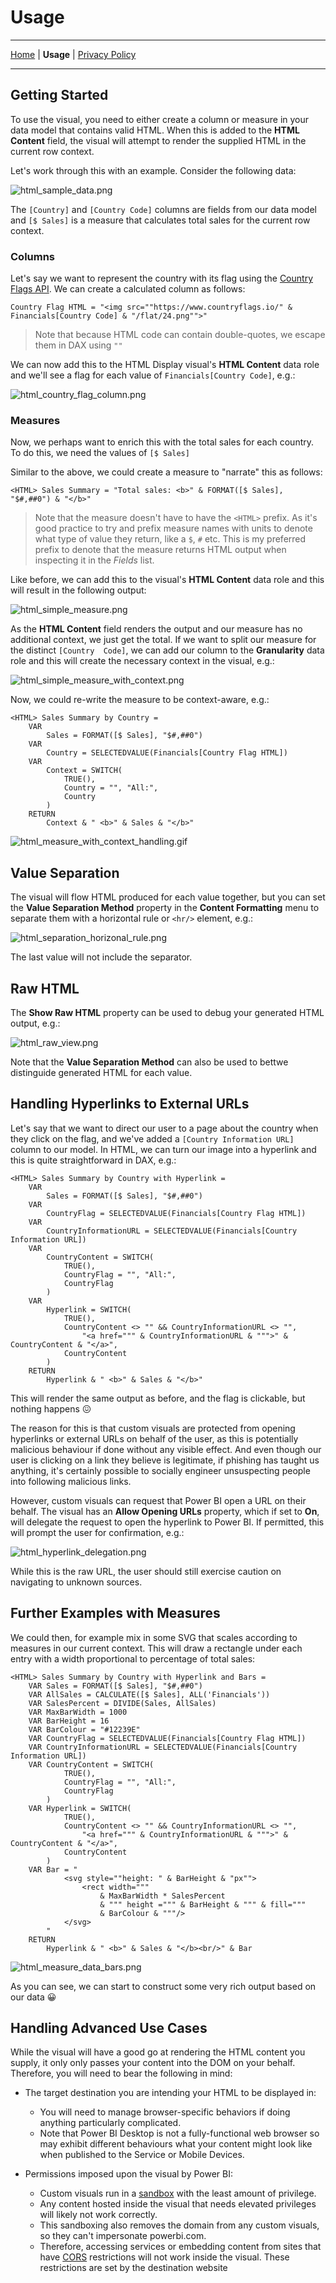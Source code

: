 # Usage

---
[Home](../README.md) | **Usage** | [Privacy Policy](./privacy_policy.md)

---
## Getting Started

To use the visual, you need to either create a column or measure in your data model that contains valid HTML. When this is added to the **HTML Content** field, the visual will attempt to render the supplied HTML in the current row context.

Let's work through this with an example. Consider the following data:

![html_sample_data.png](./assets/png/html_sample_data.png "Sample data, showing country, two-digit code and a total sales measure.")

The `[Country]` and `[Country Code]` columns are fields from our data model and `[$ Sales]` is a measure that calculates total sales for the current row context.

### Columns

Let's say we want to represent the country with its flag using the [Country Flags API](https://www.countryflags.io/). We can create a calculated column as follows:

```
Country Flag HTML = "<img src=""https://www.countryflags.io/" & Financials[Country Code] & "/flat/24.png"">"
```
 > Note that because HTML code can contain double-quotes, we escape them in DAX using `""`

We can now add this to the HTML Display visual's **HTML Content** data role and we'll see a flag for each value of `Financials[Country Code]`, e.g.:

![html_country_flag_column.png](./assets/png/html_country_flag_column.png "A HTML column that generates a flag from a remote API, rendered in our visual.")

### Measures

Now, we perhaps want to enrich this with the total sales for each country. To do this, we need the values of `[$ Sales]`

Similar to the above, we could create a measure to "narrate" this as follows:

```
<HTML> Sales Summary = "Total sales: <b>" & FORMAT([$ Sales], "$#,##0") & "</b>"
```

> Note that the measure doesn't have to have the `<HTML>` prefix. As it's good practice to try and prefix measure names  with units to denote what type of value they return, like a `$`, `#` etc. This is my preferred prefix to denote that the measure returns HTML output when inspecting it in the *Fields* list. 

Like before, we can add this to the visual's **HTML Content** data role and this will result in the following output:

![html_simple_measure.png](./assets/png/html_simple_measure.png "Using a measure to create another, HTML-based one.")

As the **HTML Content** field renders the output and our measure has no additional context, we just get the total. If we want to split our measure for the distinct `[Country  Code]`, we can add our column to the **Granularity** data role and this will create the necessary context in the visual, e.g.:

![html_simple_measure_with_context.png](./assets/png/html_simple_measure_with_context.png "Using the Granularity field to give a measure row context within the visual.")

Now, we could re-write the measure to be context-aware, e.g.:

```
<HTML> Sales Summary by Country = 
    VAR 
        Sales = FORMAT([$ Sales], "$#,##0")
    VAR
        Country = SELECTEDVALUE(Financials[Country Flag HTML])
    VAR
        Context = SWITCH(
            TRUE(),
            Country = "", "All:", 
            Country
        )
    RETURN
        Context & " <b>" & Sales & "</b>"
```

![html_measure_with_context_handling.gif](./assets/gif/html_measure_with_context_handling.gif "Observation of measure context-awareness when a column is added to the Granularity data role.")

## Value Separation

The visual will flow HTML produced for each value together, but you can set the **Value Separation Method** property in the **Content Formatting** menu to separate them with a horizontal rule or `<hr/>` element, e.g.:

![html_separation_horizonal_rule.png](./assets/png/html_separation_horizonal_rule.png "Separation of discrete values with a <hr/> (horizontal rule) element.")

The last value will not include the separator.

## Raw HTML

The **Show Raw HTML** property can be used to debug your generated HTML output, e.g.:

![html_raw_view.png](./assets/png/html_raw_view.png "Viewing raw generated HTML.")

Note that the **Value Separation Method** can also be used to bettwe distinguide generated HTML for each value.

## Handling Hyperlinks to External URLs

Let's say that we want to direct our user to a page about the country when they click on the flag, and we've added a `[Country Information URL]` column to our model. In HTML, we can turn our image into a hyperlink and this is quite straightforward in DAX, e.g.:

```
<HTML> Sales Summary by Country with Hyperlink = 
    VAR 
        Sales = FORMAT([$ Sales], "$#,##0")
    VAR
        CountryFlag = SELECTEDVALUE(Financials[Country Flag HTML])
    VAR
        CountryInformationURL = SELECTEDVALUE(Financials[Country Information URL])
    VAR
        CountryContent = SWITCH(
            TRUE(),
            CountryFlag = "", "All:", 
            CountryFlag
        )
    VAR
        Hyperlink = SWITCH(
            TRUE(),
            CountryContent <> "" && CountryInformationURL <> "",
                "<a href=""" & CountryInformationURL & """>" & CountryContent & "</a>",
            CountryContent
        )
    RETURN
        Hyperlink & " <b>" & Sales & "</b>"
```

This will render the same output as before, and the flag is clickable, but nothing happens 😖

The reason for this is that custom visuals are protected from opening hyperlinks or external URLs on behalf of the user, as this is potentially malicious behaviour if done without any visible effect. And even though our user is clicking on a link they believe is legitimate, if phishing has taught us anything, it's certainly possible to socially engineer unsuspecting people into following malicious links.

However, custom visuals can request that Power BI open a URL on their behalf. The visual has an **Allow Opening URLs** property, which if set to **On**, will delegate the request to open the hyperlink to Power BI. If permitted, this will prompt the user for confirmation, e.g.:

![html_hyperlink_delegation.png](./assets/png/html_hyperlink_delegation.png "Hyperlink URL delegation example.")

While this is the raw URL, the user should still exercise caution on navigating to unknown sources.

## Further Examples with Measures

We could then, for example mix in some SVG that scales according to measures in our current context. This will draw a rectangle under each entry with a width proportional to percentage of total sales:

```
<HTML> Sales Summary by Country with Hyperlink and Bars = 
    VAR Sales = FORMAT([$ Sales], "$#,##0")
    VAR AllSales = CALCULATE([$ Sales], ALL('Financials'))
    VAR SalesPercent = DIVIDE(Sales, AllSales)
    VAR MaxBarWidth = 1000
    VAR BarHeight = 16
    VAR BarColour = "#12239E"
    VAR CountryFlag = SELECTEDVALUE(Financials[Country Flag HTML])
    VAR CountryInformationURL = SELECTEDVALUE(Financials[Country Information URL])
    VAR CountryContent = SWITCH(
            TRUE(),
            CountryFlag = "", "All:", 
            CountryFlag
        )
    VAR Hyperlink = SWITCH(
            TRUE(),
            CountryContent <> "" && CountryInformationURL <> "",
                "<a href=""" & CountryInformationURL & """>" & CountryContent & "</a>",
            CountryContent
        )
    VAR Bar = "
            <svg style=""height: " & BarHeight & "px"">
                <rect width=""" 
                    & MaxBarWidth * SalesPercent 
                    & """ height =""" & BarHeight & """ & fill="""
                    & BarColour & """/>
            </svg>
        "
    RETURN
        Hyperlink & " <b>" & Sales & "</b><br/>" & Bar
```

![html_measure_data_bars.png](./assets/png/html_measure_data_bars.png "Adding SVG to our visual to show data bars.")

As you can see, we can start to construct some very rich output based on our data 😀


## Handling Advanced Use Cases

While the visual will have a good go at rendering the HTML content you supply, it only only passes your content into the DOM on your behalf. Therefore, you will need to bear the following in mind:

* The target destination you are intending your HTML to be displayed in:
    * You will need to manage browser-specific behaviors if doing anything particularly complicated.
    * Note that Power BI Desktop is not a fully-functional web browser so may exhibit different behaviours what your content might look like when published to the Service or Mobile Devices.

* Permissions imposed upon the visual by Power BI:
    * Custom visuals run in a [sandbox](https://www.w3schools.com/tags/att_iframe_sandbox.asp) with the least amount of privilege.
    * Any content hosted inside the visual that needs elevated privileges will likely not work correctly.
    * This sandboxing also removes the domain from any custom visuals, so they can't impersonate powerbi.com.
    * Therefore, accessing services or embedding content from sites that have <a href ="https://en.wikipedia.org/wiki/Cross-origin_resource_sharing" target="_blank">CORS</a> restrictions will not work inside the visual. These restrictions are set by the destination website
